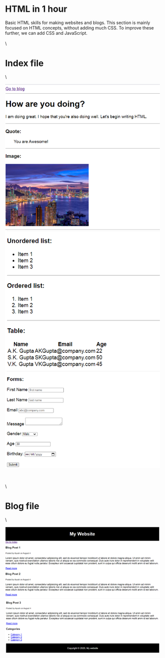 # HTML in 1 hour

Basic HTML skills for making websites and blogs. This section is mainly focused on HTML concepts, without adding much CSS. To improve these further, we can add CSS and JavaScript.
\
\
\
# Index file
\

![Snapshot 1 of Index](https://github.com/AyushGupta51379/Web_Development/blob/master/HTML/In%201%20hour/Snapshots/1.PNG)
![Snapshot 2 of Index](https://github.com/AyushGupta51379/Web_Development/blob/master/HTML/In%201%20hour/Snapshots/2.PNG)
![Snapshot 3 of Index](https://github.com/AyushGupta51379/Web_Development/blob/master/HTML/In%201%20hour/Snapshots/3.PNG)

\
\
\

# Blog file
\

![Snapshot 1 of Blog](https://github.com/AyushGupta51379/Web_Development/blob/master/HTML/In%201%20hour/Snapshots/4.PNG)
![Snapshot 2 of Blog](https://github.com/AyushGupta51379/Web_Development/blob/master/HTML/In%201%20hour/Snapshots/5.PNG)
